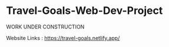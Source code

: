 # Travel-Goals-Web-Dev-Project
WORK UNDER CONSTRUCTION

Website Links : https://travel-goals.netlify.app/
